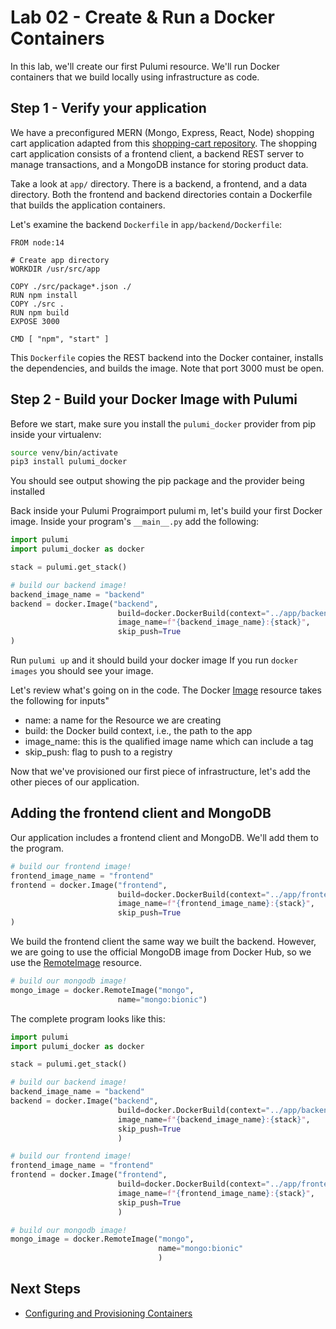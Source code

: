 # Lab 02 - Create & Run a Docker Containers

In this lab, we'll create our first Pulumi resource. We'll run Docker containers that we build locally using infrastructure as code.

## Step 1 - Verify your application

We have a preconfigured MERN (Mongo, Express, React, Node) shopping cart application adapted from this [shopping-cart repository](https://github.com/shubhambattoo/shopping-cart.git). The shopping cart application consists of a frontend client, a backend REST server to manage transactions, and a MongoDB instance for storing product data.

Take a look at `app/` directory. There is a backend, a frontend, and a data directory. Both the frontend and backend directories contain a Dockerfile that builds the application containers.

Let's examine the backend `Dockerfile` in `app/backend/Dockerfile`:

```docker
FROM node:14

# Create app directory
WORKDIR /usr/src/app

COPY ./src/package*.json ./
RUN npm install
COPY ./src .
RUN npm build
EXPOSE 3000

CMD [ "npm", "start" ]
```

This `Dockerfile` copies the REST backend into the Docker container, installs the dependencies, and builds the image. Note that port 3000 must be open.

## Step 2 - Build your Docker Image with Pulumi


Before we start, make sure you install the `pulumi_docker` provider from pip inside your virtualenv:

```bash
source venv/bin/activate
pip3 install pulumi_docker
```

You should see output showing the pip package and the provider being installed

Back inside your Pulumi Prograimport pulumi
m, let's build your first Docker image. Inside your program's `__main__.py` add the following:


```python
import pulumi
import pulumi_docker as docker

stack = pulumi.get_stack()

# build our backend image!
backend_image_name = "backend"
backend = docker.Image("backend",
                        build=docker.DockerBuild(context="../app/backend"),
                        image_name=f"{backend_image_name}:{stack}",
                        skip_push=True
)
```
Run `pulumi up` and it should build your docker image If you run `docker images` you should see your image.

Let's review what's going on in the code. The Docker [Image](https://www.pulumi.com/docs/reference/pkg/docker/image/) resource takes the following for inputs"

- name: a name for the Resource we are creating
- build: the Docker build context, i.e., the path to the app
- image_name: this is the qualified image name which can include a tag
- skip_push: flag to push to a registry

Now that we've provisioned our first piece of infrastructure, let's add the other pieces of our application.

## Adding the frontend client and MongoDB

Our application includes a frontend client and MongoDB. We'll add them to the program.

```python
# build our frontend image!
frontend_image_name = "frontend"
frontend = docker.Image("frontend",
                        build=docker.DockerBuild(context="../app/frontend"),
                        image_name=f"{frontend_image_name}:{stack}",
                        skip_push=True
)
```

We build the frontend client the same way we built the backend. However, we are going to use the official MongoDB image from Docker Hub, so we use the [RemoteImage](https://www.pulumi.com/docs/reference/pkg/docker/remoteimage/) resource.

```python
# build our mongodb image!
mongo_image = docker.RemoteImage("mongo",
                        name="mongo:bionic")
```

The complete program looks like this:

```python
import pulumi
import pulumi_docker as docker

stack = pulumi.get_stack()

# build our backend image!
backend_image_name = "backend"
backend = docker.Image("backend",
                        build=docker.DockerBuild(context="../app/backend"),
                        image_name=f"{backend_image_name}:{stack}",
                        skip_push=True
                        )

# build our frontend image!
frontend_image_name = "frontend"
frontend = docker.Image("frontend",
                        build=docker.DockerBuild(context="../app/frontend"),
                        image_name=f"{frontend_image_name}:{stack}",
                        skip_push=True
                        )

# build our mongodb image!
mongo_image = docker.RemoteImage("mongo",
                                 name="mongo:bionic"
                                 )
```

## Next Steps

* [Configuring and Provisioning Containers](../lab-03/Configuring_and_Provisioning_Containers.md)
